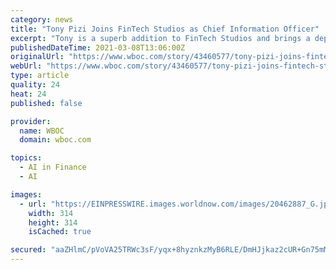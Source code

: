 ```yaml
---
category: news
title: "Tony Pizi Joins FinTech Studios as Chief Information Officer"
excerpt: "Tony is a superb addition to FinTech Studios and brings a depth of talent and experience to FinTech Studios and proven track record of developing and deploying new innovative technologies at scale.” — Andy Brown,"
publishedDateTime: 2021-03-08T13:06:00Z
originalUrl: "https://www.wboc.com/story/43460577/tony-pizi-joins-fintech-studios-as-chief-information-officer"
webUrl: "https://www.wboc.com/story/43460577/tony-pizi-joins-fintech-studios-as-chief-information-officer"
type: article
quality: 24
heat: 24
published: false

provider:
  name: WBOC
  domain: wboc.com

topics:
  - AI in Finance
  - AI

images:
  - url: "https://EINPRESSWIRE.images.worldnow.com/images/20462887_G.jpg?lastEditedDate=1615183267000"
    width: 314
    height: 314
    isCached: true

secured: "aaZHlmC/pVoVA25TRWc3sF/yqx+8hyznkzMyB6RLE/DmHJjkaz2cUR+Gn75mMOTtbNN2/bJothSKQ9sdSoPcQSNeEl4Myygf2uk/QediHOadl0FxIEngQWrMfpbECdT7Jp1j4RLlO6CfBTVlIFsWaOMobcNW/Ww3u8FWxsvyu4Z/d4qwZljWHdcRft+iLH2KIPliqBkTNieSM0qZv7rwkBgsOAD7vQzEySv5Vj1I0hgCHpSTI5zO6WP5m8HAEbjWeSyXESzGKjAo1l3Fxm1A/NG3KSTbbrxEjS7Gg/rfzjrXZm/JD08YyE0VmvpVG+62AoaFeZVkM370IokQ+mpckgUHLycetTmgX90bC76uAMw=;gY5e65C91UTWUCOGgM5cjQ=="
---
```


